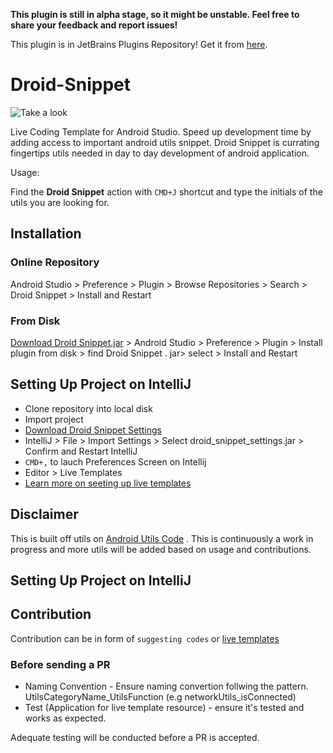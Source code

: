 **This plugin is still in alpha stage, so it might be unstable. Feel free to share your feedback and report issues!**

This plugin is in JetBrains Plugins Repository! Get it from [here](https://plugins.jetbrains.com/plugin/10198-droid-snippet).

# Droid-Snippet
![Take a look](droid_snippet_usage_demo.gif)

Live Coding Template for Android Studio. 
Speed up development time by adding access to important android utils snippet. 
Droid Snippet is currating fingertips utils needed in day to day development of android application.

Usage:

Find the **Droid Snippet** action  with `CMD+J` shortcut and type the initials of the utils you are looking for.

## Installation

### Online Repository
Android Studio > Preference > Plugin > Browse Repositories > Search > Droid Snippet > Install and Restart

### From Disk
[Download Droid Snippet.jar](https://github.com/KingsMentor/Droid-Snippet/blob/master/DroidSnippet.jar?raw=true) > Android Studio > Preference > Plugin > Install plugin from disk >  find Droid Snippet . jar> select > Install and Restart

## Setting Up Project on IntelliJ

* Clone repository into local disk
* Import project
* [Download Droid Snippet Settings](https://github.com/KingsMentor/Droid-Snippet/blob/master/plugin_settings/droid_snippet_settings.jar?raw=true) 
* IntelliJ > File > Import Settings > Select droid_snippet_settings.jar > Confirm and Restart IntelliJ
* `CMD+,` to lauch Preferences Screen on Intellij
* Editor > Live Templates
* [Learn more on seeting up live templates](https://www.jetbrains.org/intellij/sdk/docs/tutorials/live_templates/template_support.html)

## Disclaimer
This is built off utils on [Android Utils Code](https://github.com/Blankj/AndroidUtilCode) . 
This is continuously a work in progress and more utils will be added based on usage and contributions. 

## Setting Up Project on IntelliJ


## Contribution

Contribution can be in form of `suggesting codes` or [live templates](https://www.jetbrains.org/intellij/sdk/docs/tutorials/live_templates/template_support.html)

### Before sending a PR

* Naming Convention - Ensure naming convertion follwing the pattern. UtilsCategoryName_UtilsFunction (e.g networkUtils_isConnected)
* Test (Application for live template resource) - ensure it's tested and works as expected.

Adequate testing will be conducted before a PR is accepted. 

